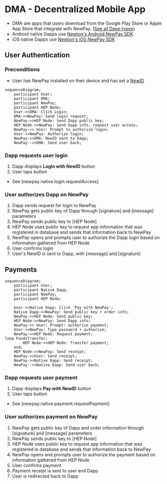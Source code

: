 # DMA - Decentralized Mobile App

* DMA are apps that users download from the Google Play Store or Apple App Store that integrate with NewPay. ([See all Dapp types](/))
* Android native Dapps use [Newton's Android NewPay SDK](https://github.com/newtonproject/NewPaySDK-Android)
* iOS native Dapps use [Newton's iOS NewPay SDK](https://github.com/newtonproject/NewPaySDK-iOS)

## User Authentication

### Preconditions

* User has NewPay installed on their device and has set a [NewID](/)

```mermaid
sequenceDiagram;
    participant User;
    participant DMA;
	participant NewPay;
	participant HEP Node;
    User->>DMA: Click Login;
	DMA->>NewPay: Send login request;
	NewPay->>HEP Node: Send Dapp public key;
	HEP Node->>NewPay: Send Dapp info, request user access;
	NewPay->> User: Prompt to authorize login;
	User->>NewPay: Authorize login;
	NewPay->>DMA: NewID sent to Dapp;
	NewPay-->>DMA: Send user back;
```

### Dapp requests user login

1. Dapp displays **Login with NewID** button
2. User taps button

* See [newpay.native.login.requestAccess]

### User authorizes Dapp on NewPay

1. Dapp sends request for login to NewPay
2. NewPay gets public key of Dapp through [signature] and [message] parameters
3. NewPay sends public key to [HEP Node]
4. HEP Node uses public key to request app information that was registered in database and sends that information back to NewPay
5. NewPay opens and prompts user to authorize the Dapp login based on information gathered from HEP Node
6. User confirms login
7. User's NewID is sent to Dapp, with [message] and [signature]

## Payments

```mermaid
sequenceDiagram;
    participant User;
    participant Native Dapp;
	participant NewPay;
	participant HEP Node;

    User->>Native Dapp: Click 'Pay with NewPay';
	Native Dapp->>NewPay: Send public key + order info;
	NewPay->>HEP Node: Send public key;
	HEP Node->>NewPay: Send Dapp info;
	NewPay->> User: Prompt: authorize payment;
	User->>NewPay: Type password + authorize;
	NewPay->>HEP Node: Request payment;
loop FundsTransfer;
        HEP Node->>HEP Node: Transfer payment;
	end;
	HEP Node->>NewPay: Send receipt;
	NewPay->>User: Send receipt;
	NewPay->>Native Dapp: Send receipt;
	NewPay-->>Native Dapp: Send user back;
```

### Dapp requests user payment

1. Dapp displays **Pay with NewID** button
2. User taps button

* See [newpay.native.payment.requestPayment]

### User authorizes payment on NewPay

1. NewPay gets public key of Dapp and order information through [signature] and [message] parameters
2. NewPay sends public key to [HEP Node]
3. HEP Node uses public key to request app information that was registered in database and sends that information back to NewPay
4. NewPay opens and prompts user to authorize the payment based on information gathered from HEP Node
5. User confirms payment
6. Payment receipt is sent to user and Dapp
7. User is redirected back to Dapp
